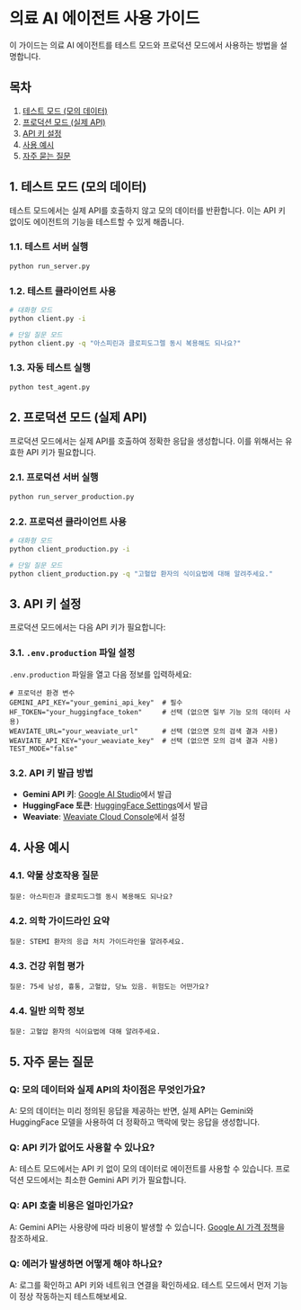 # 의료 AI 에이전트 사용 가이드

이 가이드는 의료 AI 에이전트를 테스트 모드와 프로덕션 모드에서 사용하는 방법을 설명합니다.

## 목차

1. [테스트 모드 (모의 데이터)](#1-테스트-모드-모의-데이터)
2. [프로덕션 모드 (실제 API)](#2-프로덕션-모드-실제-api)
3. [API 키 설정](#3-api-키-설정)
4. [사용 예시](#4-사용-예시)
5. [자주 묻는 질문](#5-자주-묻는-질문)

## 1. 테스트 모드 (모의 데이터)

테스트 모드에서는 실제 API를 호출하지 않고 모의 데이터를 반환합니다. 이는 API 키 없이도 에이전트의 기능을 테스트할 수 있게 해줍니다.

### 1.1. 테스트 서버 실행

```bash
python run_server.py
```

### 1.2. 테스트 클라이언트 사용

```bash
# 대화형 모드
python client.py -i

# 단일 질문 모드
python client.py -q "아스피린과 클로피도그렐 동시 복용해도 되나요?"
```

### 1.3. 자동 테스트 실행

```bash
python test_agent.py
```

## 2. 프로덕션 모드 (실제 API)

프로덕션 모드에서는 실제 API를 호출하여 정확한 응답을 생성합니다. 이를 위해서는 유효한 API 키가 필요합니다.

### 2.1. 프로덕션 서버 실행

```bash
python run_server_production.py
```

### 2.2. 프로덕션 클라이언트 사용

```bash
# 대화형 모드
python client_production.py -i

# 단일 질문 모드
python client_production.py -q "고혈압 환자의 식이요법에 대해 알려주세요."
```

## 3. API 키 설정

프로덕션 모드에서는 다음 API 키가 필요합니다:

### 3.1. `.env.production` 파일 설정

`.env.production` 파일을 열고 다음 정보를 입력하세요:

```
# 프로덕션 환경 변수
GEMINI_API_KEY="your_gemini_api_key"  # 필수
HF_TOKEN="your_huggingface_token"     # 선택 (없으면 일부 기능 모의 데이터 사용)
WEAVIATE_URL="your_weaviate_url"      # 선택 (없으면 모의 검색 결과 사용)
WEAVIATE_API_KEY="your_weaviate_key"  # 선택 (없으면 모의 검색 결과 사용)
TEST_MODE="false"
```

### 3.2. API 키 발급 방법

- **Gemini API 키**: [Google AI Studio](https://makersuite.google.com/app/apikey)에서 발급
- **HuggingFace 토큰**: [HuggingFace Settings](https://huggingface.co/settings/tokens)에서 발급
- **Weaviate**: [Weaviate Cloud Console](https://console.weaviate.cloud/)에서 설정

## 4. 사용 예시

### 4.1. 약물 상호작용 질문

```
질문: 아스피린과 클로피도그렐 동시 복용해도 되나요?
```

### 4.2. 의학 가이드라인 요약

```
질문: STEMI 환자의 응급 처치 가이드라인을 알려주세요.
```

### 4.3. 건강 위험 평가

```
질문: 75세 남성, 흉통, 고혈압, 당뇨 있음. 위험도는 어떤가요?
```

### 4.4. 일반 의학 정보

```
질문: 고혈압 환자의 식이요법에 대해 알려주세요.
```

## 5. 자주 묻는 질문

### Q: 모의 데이터와 실제 API의 차이점은 무엇인가요?
A: 모의 데이터는 미리 정의된 응답을 제공하는 반면, 실제 API는 Gemini와 HuggingFace 모델을 사용하여 더 정확하고 맥락에 맞는 응답을 생성합니다.

### Q: API 키가 없어도 사용할 수 있나요?
A: 테스트 모드에서는 API 키 없이 모의 데이터로 에이전트를 사용할 수 있습니다. 프로덕션 모드에서는 최소한 Gemini API 키가 필요합니다.

### Q: API 호출 비용은 얼마인가요?
A: Gemini API는 사용량에 따라 비용이 발생할 수 있습니다. [Google AI 가격 정책](https://ai.google.dev/pricing)을 참조하세요.

### Q: 에러가 발생하면 어떻게 해야 하나요?
A: 로그를 확인하고 API 키와 네트워크 연결을 확인하세요. 테스트 모드에서 먼저 기능이 정상 작동하는지 테스트해보세요. 